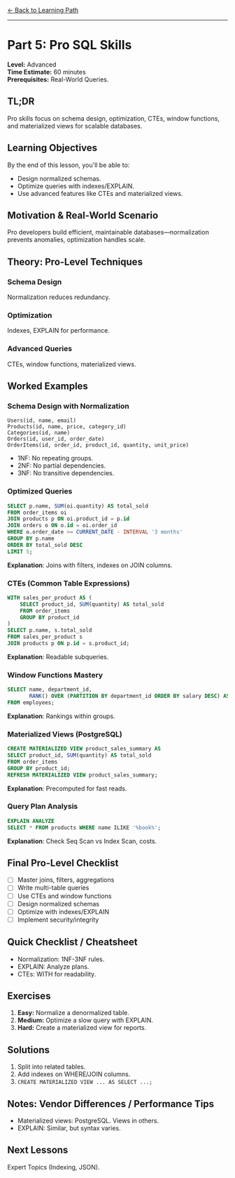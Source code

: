 [<- Back to Learning Path](learning-path.md)

---
# Part 5: Pro SQL Skills

**Level:** Advanced  
**Time Estimate:** 60 minutes  
**Prerequisites:** Real-World Queries.

## TL;DR
Pro skills focus on schema design, optimization, CTEs, window functions, and materialized views for scalable databases.

## Learning Objectives
By the end of this lesson, you'll be able to:
- Design normalized schemas.
- Optimize queries with indexes/EXPLAIN.
- Use advanced features like CTEs and materialized views.

## Motivation & Real-World Scenario
Pro developers build efficient, maintainable databases—normalization prevents anomalies, optimization handles scale.

## Theory: Pro-Level Techniques

### Schema Design
Normalization reduces redundancy.

### Optimization
Indexes, EXPLAIN for performance.

### Advanced Queries
CTEs, window functions, materialized views.

## Worked Examples

### Schema Design with Normalization
```plaintext
Users(id, name, email)
Products(id, name, price, category_id)
Categories(id, name)
Orders(id, user_id, order_date)
OrderItems(id, order_id, product_id, quantity, unit_price)
```
- 1NF: No repeating groups.
- 2NF: No partial dependencies.
- 3NF: No transitive dependencies.

### Optimized Queries
```sql
SELECT p.name, SUM(oi.quantity) AS total_sold
FROM order_items oi
JOIN products p ON oi.product_id = p.id
JOIN orders o ON o.id = oi.order_id
WHERE o.order_date >= CURRENT_DATE - INTERVAL '3 months'
GROUP BY p.name
ORDER BY total_sold DESC
LIMIT 5;
```
**Explanation**: Joins with filters, indexes on JOIN columns.

### CTEs (Common Table Expressions)
```sql
WITH sales_per_product AS (
    SELECT product_id, SUM(quantity) AS total_sold
    FROM order_items
    GROUP BY product_id
)
SELECT p.name, s.total_sold
FROM sales_per_product s
JOIN products p ON p.id = s.product_id;
```
**Explanation**: Readable subqueries.

### Window Functions Mastery
```sql
SELECT name, department_id,
       RANK() OVER (PARTITION BY department_id ORDER BY salary DESC) AS dept_rank
FROM employees;
```
**Explanation**: Rankings within groups.

### Materialized Views (PostgreSQL)
```sql
CREATE MATERIALIZED VIEW product_sales_summary AS
SELECT product_id, SUM(quantity) AS total_sold
FROM order_items
GROUP BY product_id;
REFRESH MATERIALIZED VIEW product_sales_summary;
```
**Explanation**: Precomputed for fast reads.

### Query Plan Analysis
```sql
EXPLAIN ANALYZE
SELECT * FROM products WHERE name ILIKE '%book%';
```
**Explanation**: Check Seq Scan vs Index Scan, costs.

## Final Pro-Level Checklist
- [ ] Master joins, filters, aggregations
- [ ] Write multi-table queries
- [ ] Use CTEs and window functions
- [ ] Design normalized schemas
- [ ] Optimize with indexes/EXPLAIN
- [ ] Implement security/integrity

## Quick Checklist / Cheatsheet
- Normalization: 1NF-3NF rules.
- EXPLAIN: Analyze plans.
- CTEs: WITH for readability.

## Exercises

1. **Easy:** Normalize a denormalized table.
2. **Medium:** Optimize a slow query with EXPLAIN.
3. **Hard:** Create a materialized view for reports.

## Solutions

1. Split into related tables.
2. Add indexes on WHERE/JOIN columns.
3. `CREATE MATERIALIZED VIEW ... AS SELECT ...;`

## Notes: Vendor Differences / Performance Tips
- Materialized views: PostgreSQL. Views in others.
- EXPLAIN: Similar, but syntax varies.

## Next Lessons
Expert Topics (Indexing, JSON).